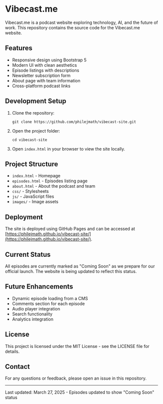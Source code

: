 # Vibecast.me

Vibecast.me is a podcast website exploring technology, AI, and the future of work. This repository contains the source code for the Vibecast.me website.

## Features

- Responsive design using Bootstrap 5
- Modern UI with clean aesthetics
- Episode listings with descriptions
- Newsletter subscription form
- About page with team information
- Cross-platform podcast links

## Development Setup

1. Clone the repository:
   ```
   git clone https://github.com/philejmath/vibecast-site.git
   ```

2. Open the project folder:
   ```
   cd vibecast-site
   ```

3. Open `index.html` in your browser to view the site locally.

## Project Structure

- `index.html` - Homepage
- `episodes.html` - Episodes listing page
- `about.html` - About the podcast and team
- `css/` - Stylesheets
- `js/` - JavaScript files
- `images/` - Image assets

## Deployment

The site is deployed using GitHub Pages and can be accessed at [https://philejmath.github.io/vibecast-site/](https://philejmath.github.io/vibecast-site/).

## Current Status

All episodes are currently marked as "Coming Soon" as we prepare for our official launch. The website is being updated to reflect this status.

## Future Enhancements

- Dynamic episode loading from a CMS
- Comments section for each episode
- Audio player integration
- Search functionality
- Analytics integration

## License

This project is licensed under the MIT License - see the LICENSE file for details.

## Contact

For any questions or feedback, please open an issue in this repository.

---

Last updated: March 27, 2025 - Episodes updated to show "Coming Soon" status
